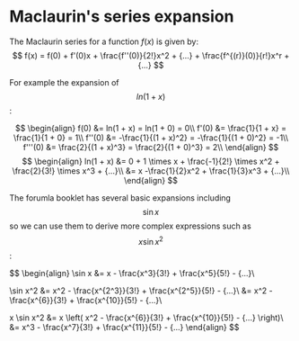 # Maclaurin's series expansion

The Maclaurin series for a function $f(x)$ is given by:
$$
f(x) = f(0) + f'(0)x + \frac{f''(0)}{2!}x^2 + {...} + \frac{f^{(r)}(0)}{r!}x^r + {...}
$$

For example the expansion of $$ln(1 + x)$$:

$$
\begin{align}
f(0) &= ln(1 + x) = ln(1 + 0) = 0\\
f'(0) &= \frac{1}{1 + x} = \frac{1}{1 + 0} = 1\\
f''(0) &= -\frac{1}{(1 + x)^2} = -\frac{1}{(1 + 0)^2} = -1\\
f'''(0) &= \frac{2}{(1 + x)^3} = \frac{2}{(1 + 0)^3} = 2\\
\end{align}
$$$$
\begin{align}
ln(1 + x) &= 0 + 1 \times x + \frac{-1}{2!} \times x^2 + \frac{2}{3!} \times x^3 + {...}\\
&= x -\frac{1}{2}x^2 + \frac{1}{3}x^3 + {...}\\
\end{align}
$$

The forumla booklet has several basic expansions including $$\sin x$$ so we can use them to derive more complex expressions such as $$x \sin x^2$$:

$$
\begin{align}
\sin x &= x - \frac{x^3}{3!} + \frac{x^5}{5!} - {...}\\

\sin x^2 &= x^2 - \frac{x^{2^3}}{3!} + \frac{x^{2^5}}{5!} - {...}\\
&= x^2 - \frac{x^{6}}{3!} + \frac{x^{10}}{5!} - {...}\\

x \sin x^2 &= x \left( x^2 - \frac{x^{6}}{3!} + \frac{x^{10}}{5!} - {...} \right)\\
&= x^3 - \frac{x^7}{3!} + \frac{x^{11}}{5!} - {...}
\end{align}
$$
